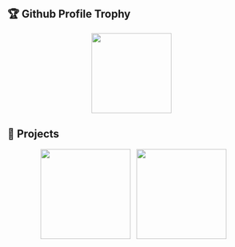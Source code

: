 ## 🏆 Github Profile Trophy

<div align="center">
  <img
    height="160"
    style="margin-right: 8px"
    src="https://github-profile-trophy.vercel.app/?username=0xn0ne&margin-w=6&margin-h=6&theme=onedark&column=-1&title=MultiLanguage,Stars,Followers,Experience,Repositories,Issues"
  />
</div>

## 📘 Projects

<div align="center">
  <img
    height="180"
    style="margin-right: 8px"
    src="https://github-readme-stats.vercel.app/api?username=0xn0ne&count_private=true&include_all_commits=true"
  />
  <img
    height="180"
    src="https://github-readme-stats.vercel.app/api/top-langs/?username=0xn0ne&layout=compact"
  />
</div>
